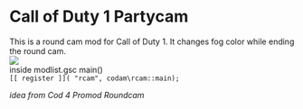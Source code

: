 # Call of Duty 1 Partycam
This is a round cam mod for Call of Duty 1. It changes fog color while ending the round cam.
<br>
![](https://komarev.com/ghpvc/?username=fionnlee)
<br>
inside modlist.gsc main()
<br>
`[[ register ]]( "rcam", codam\rcam::main);`
<br>

*idea from Cod 4 Promod Roundcam*

